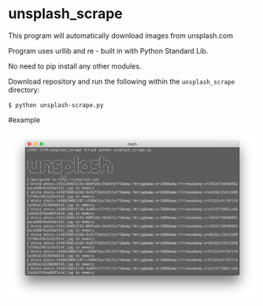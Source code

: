 unsplash_scrape
===============

This program will automatically download images from unsplash.com

Program uses urllib and re - built in with Python Standard Lib.

No need to pip install any other modules.

Download repository and run the following within the ```unsplash_scrape``` directory:

```
$ python unsplash-scrape.py
```
#example

![alt tag](https://github.com/lpcruz/unsplash_scrape/blob/master/unsplash_scrape_demo.png)
